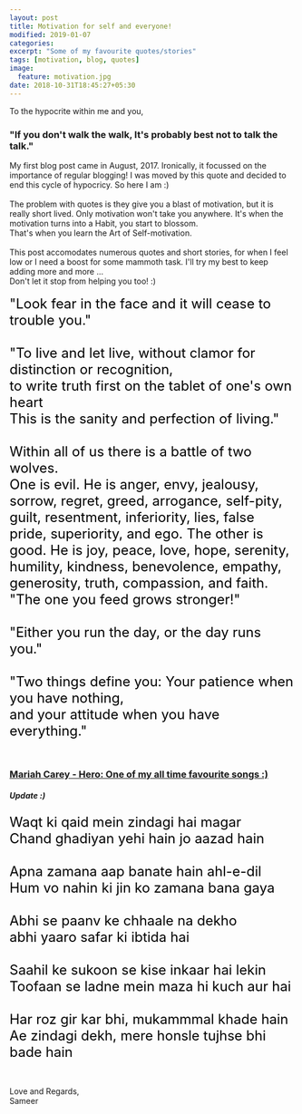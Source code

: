 ```yaml
---
layout: post
title: Motivation for self and everyone!
modified: 2019-01-07
categories: 
excerpt: "Some of my favourite quotes/stories"
tags: [motivation, blog, quotes]
image:
  feature: motivation.jpg
date: 2018-10-31T18:45:27+05:30
---
```


To the hypocrite within me and you,
### "If you don't walk the walk, It's probably best not to talk the talk."
My first blog post came in August, 2017. Ironically, it focussed on the importance of regular blogging! I was moved by this quote and decided to end this cycle of hypocricy. So here I am :)<br><br>
The problem with quotes is they give you a blast of motivation, but it is really short lived. Only motivation won't take you anywhere. It's when the motivation turns into a Habit, you start to blossom.<br>
That's when you learn the Art of Self-motivation.<br><br>
This post accomodates numerous quotes and short stories, for when I feel low or I need a boost for some mammoth task. I'll try my best to keep adding more and more ...<br>
Don't let it stop from helping you too! :)<br><br>
<font size="5" color="#000000">
"Look fear in the face and it will cease to trouble you."
<br><br></font>
<font size="5" color="#000000">
"To live and let live, without clamor for distinction or recognition,<br>
to write truth first on the tablet of one's own heart<br>
This is the sanity and perfection of living."
<br><br></font>
<font size="5" color="#000000">
Within all of us there is a battle of two wolves.<br>
One is evil. He is anger, envy, jealousy, sorrow, regret, greed, arrogance, self-pity, guilt, resentment, inferiority, lies, false pride, superiority, and ego. The other is good. He is joy, peace, love, hope, serenity, humility, kindness, benevolence, empathy, generosity, truth, compassion, and faith.<br>
"The one you feed grows stronger!"
<br><br></font>
<font size="5" color="#000000">
"Either you run the day, or the day runs you."
<br><br></font>
<font size="5" color="#000000">
"Two things define you: Your patience when you have nothing,<br>
and your attitude when you have everything."
<br><br></font>

### [Mariah Carey - Hero: One of my all time favourite songs :)](https://www.youtube.com/watch?v=0IA3ZvCkRkQ)

##### Update :)

<font size="5" color="#000000">
Waqt ki qaid mein zindagi hai magar<br>
Chand ghadiyan yehi hain jo aazad hain
<br><br></font>
<font size="5" color="#000000">
Apna zamana aap banate hain ahl-e-dil<br>
Hum vo nahin ki jin ko zamana bana gaya
<br><br></font>
<font size="5" color="#000000">
Abhi se paanv ke chhaale na dekho<br>
abhi yaaro safar ki ibtida hai
<br><br></font>
<font size="5" color="#000000">
Saahil ke sukoon se kise inkaar hai lekin<br>
Toofaan se ladne mein maza hi kuch aur hai
<br><br></font>
<font size="5" color="#000000">
Har roz gir kar bhi, mukammmal khade hain<br>
Ae zindagi dekh, mere honsle tujhse bhi bade hain
<br><br></font>
<br>
Love and Regards,<br>
Sameer